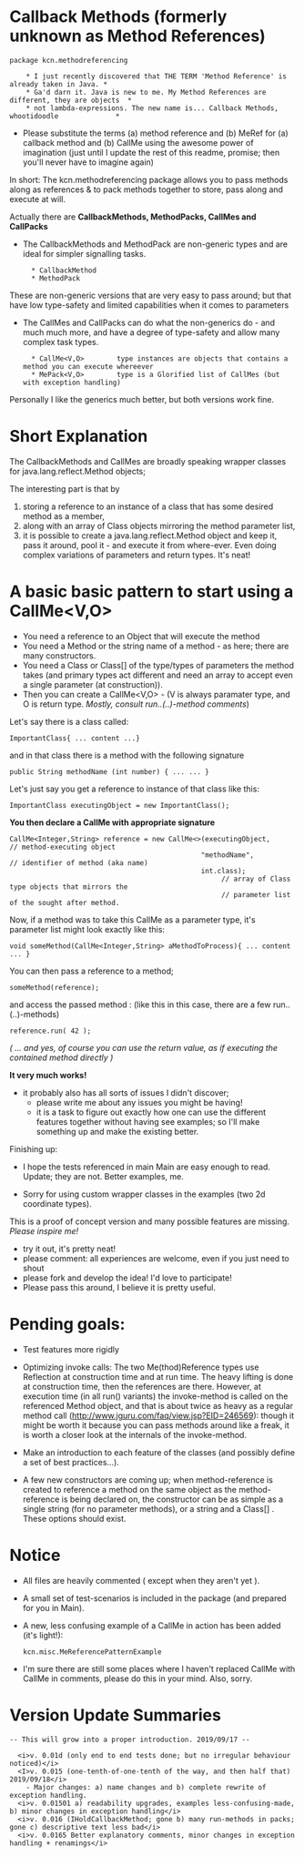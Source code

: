 # Callback Methods (formerly unknown as Method References)
    package kcn.methodreferencing

        * I just recently discovered that THE TERM 'Method Reference' is already taken in Java. *
        * Ga'd darn it. Java is new to me. My Method References are different, they are objects  *
        * not lambda-expressions. The new name is... Callback Methods, whootidoodle              *

* Please substitute the terms (a) method reference and (b) MeRef for (a) callback method and (b) CallMe using the awesome power of imagination (just until I update the rest of this readme, promise; then you'll never have to imagine again)



In short:
The kcn.methodreferencing package allows you to pass methods along as references & to pack methods together to store, pass along and execute at will.


Actually there are <b> CallbackMethods, MethodPacks, CallMes and CallPacks </b>

* The CallbackMethods and MethodPack are non-generic types and are ideal for simpler signalling tasks.

        * CallbackMethod   
        * MethodPack        
    
These are non-generic versions that are very easy to pass around;
but that have low type-safety and limited capabilities when it comes to parameters

* The CallMes and CallPacks can do what the non-generics do - and much much more, and have a degree of type-safety and allow 
  many complex task types.

        * CallMe<V,O>        type instances are objects that contains a method you can execute whereever
        * MePack<V,O>        type is a Glorified list of CallMes (but with exception handling)



Personally I like the generics much better, but both versions work fine.


# Short Explanation
The CallbackMethods and CallMes are broadly speaking
wrapper classes for java.lang.reflect.Method objects;

The interesting part is that by  
1) storing a reference to an instance of a class that
has some desired method as a member, 
2) along with an array of Class objects mirroring the 
method parameter list,
3) it is possible to create a java.lang.reflect.Method object 
and keep it, pass it around, pool it - and execute it 
from where-ever.
Even doing complex variations of parameters and return types. It's neat!
# A basic basic pattern to start using a CallMe<V,O>

* You need a reference to an Object that will execute the method 
* You need a Method or the string name of a method - as here; there are many constructors.
* You need a Class or Class[] of the type/types of parameters the method takes (and primary types act different and need an array to accept even a single parameter (at construction)).
* Then you can create a CallMe<V,O> - (V is always paramater type, and O is return type. <i>Mostly, consult run..(..)-method comments</i>) 

Let's say there is a class called: 

    ImportantClass{ ... content ...}

and in that class there is a method with the following signature

    public String methodName (int number) { ... ... }


Let's just say you get a reference to instance of that class like this:

    ImportantClass executingObject = new ImportantClass();



<b>You then declare a CallMe with appropriate signature </b>

    CallMe<Integer,String> reference = new CallMe<>(executingObject,          // method-executing object
                                                   "methodName",            // identifier of method (aka name)
                                                   int.class); 
                                                        // array of Class type objects that mirrors the
                                                        // parameter list of the sought after method.

Now, if a method was to take this CallMe as a parameter type, it's parameter list might look exactly like this:

    void someMethod(CallMe<Integer,String> aMethodToProcess){ ... content ... } 
 
You can then pass a reference to a method;

    someMethod(reference);

and access the passed method : (like this in this case, there are a few run..(..)-methods)

    reference.run( 42 );

<i>( ... and yes, of course you can use the return value, as if executing the contained method directly )</i>


<B>It very much works!</B>
- it probably also has all sorts of issues I didn't discover; 
  * please write me about any issues you might be having!
  * it is a task to figure out exactly how  one can use the different features together
   without having see examples; so I'll make something up and make the existing better.  

Finishing up: 
* I hope the tests referenced in main Main are easy enough to read. Update; they are not. Better examples, me.
  
* Sorry for using custom wrapper classes in the examples (two 2d coordinate types).


This is a proof of concept version and many possible features are missing. <i> Please inspire me! </i>

* try it out, it's pretty neat!
* please comment: all experiences are welcome, even if you just need to shout
* please fork and develop the idea! I'd love to participate!
* Please pass this around, I believe it is pretty useful.

# Pending goals:
* Test features more rigidly
* Optimizing invoke calls: The two Me(thod)Reference types use Reflection at construction time and at run time. The heavy lifting is done at construction time, then the references are there. However, at execution time (in all run() variants) the invoke-method is called on the referenced Method object, and that is about twice as heavy as a regular method call (http://www.jguru.com/faq/view.jsp?EID=246569): though it might be worth it because you can pass methods around like a freak, it is worth a closer look at the internals of the invoke-method.

* Make an introduction to each feature of the classes (and possibly define a set of best practices...).

* A few new constructors are coming up; when method-reference is created to reference a method on the same object as the method-reference is being declared on, the constructor can be as simple as a single string (for no parameter methods), or a string and a Class[] . These options should exist.



# Notice
* All files are heavily commented ( except when they aren't yet ).
* A small set of test-scenarios is included in the package (and prepared for you in Main).

* A new, less confusing example of a CallMe in action has been added (it's light!):

      kcn.misc.MeReferencePatternExample           


* I'm sure there are still some places where I haven't replaced CallMe with CallMe in comments, please do this in your mind. Also, sorry.

# Version Update Summaries
    -- This will grow into a proper introduction. 2019/09/17 --
    
      <i>v. 0.01d (only end to end tests done; but no irregular behaviour noticed)</i>
      <I>v. 0.015 (one-tenth-of-one-tenth of the way, and then half that) 2019/09/18</i>
        - Major changes: a) name changes and b) complete rewrite of exception handling.
      <i>v. 0.01501 a) readability upgrades, examples less-confusing-made, b) minor changes in exception handling</i>
      <i>v. 0.016 (IHoldCallbackMethod; gone b) many run-methods in packs; gone c) descriptive text less bad</i>     
      <i>v. 0.0165 Better explanatory comments, minor changes in exception handling + renamings</i> 
